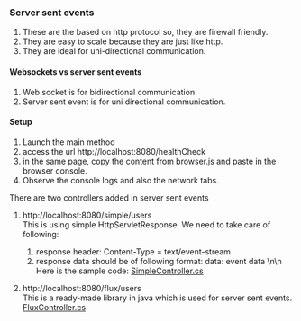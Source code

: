 ### Server sent events
1. These are the based on http protocol so, they are firewall friendly.
2. They are easy to scale because they are just like http.
3. They are ideal for uni-directional communication.  

#### Websockets vs server sent events
1. Web socket is for bidirectional communication. 
2. Server sent event is for uni directional communication. 

#### Setup
1. Launch the main method
2. access the url http://localhost:8080/healthCheck 
3. in the same page, copy the content from browser.js and paste in the browser console. 
4. Observe the console logs and also the network tabs.

There are two controllers added in server sent events
1. http://localhost:8080/simple/users
<br> This is using simple HttpServletResponse. We need to take care of following: 
   1. response header: Content-Type = text/event-stream
   2. response data should be of following format: data: event data \n\n
<br> Here is the sample code:  [SimpleController.cs](src/main/java/com/anubhav/controller/SimpleController.java)

2. http://localhost:8080/flux/users
<br> This is a ready-made library in java which is used for server sent events.
<br> [FluxController.cs](src/main/java/com/anubhav/controller/FluxController.java)

